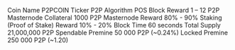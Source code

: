 Coin Name	 P2PCOIN
Ticker	 P2P
Algorithm	 POS
Block Reward	 1 – 12 P2P
Masternode Collateral	 1000 P2P
Masternode Reward	 80% - 90%
Staking (Proof of Stake) Reward	 10% - 20%
Block Time	 60 seconds
Total Supply 	21,000,000 P2P
Spendable Premine	50 000 P2P (~0.24%)
Locked Premine	250 000 P2P (~1.20)
